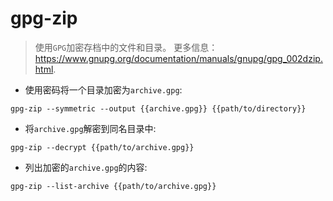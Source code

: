 # gpg-zip

> 使用`GPG`加密存档中的文件和目录。
> 更多信息： <https://www.gnupg.org/documentation/manuals/gnupg/gpg_002dzip.html>.

- 使用密码将一个目录加密为`archive.gpg`:

`gpg-zip --symmetric --output {{archive.gpg}} {{path/to/directory}}`

- 将`archive.gpg`解密到同名目录中:

`gpg-zip --decrypt {{path/to/archive.gpg}}`

- 列出加密的`archive.gpg`的内容:

`gpg-zip --list-archive {{path/to/archive.gpg}}`
